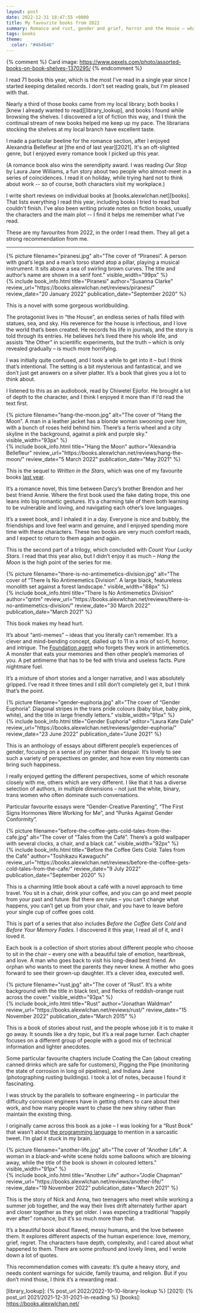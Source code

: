 ```yaml
---
layout: post
date: 2022-12-31 18:47:55 +0000
title: My favourite books from 2022
summary: Romance and rust, gender and grief, horror and the House – what I enjoyed reading this year.
tags: books
theme:
  color: "#464646"
---
```


{% comment %}
Card image: https://www.pexels.com/photo/assorted-books-on-book-shelves-1370295/
{% endcomment %}

<style type="x-text/scss">
  @import "posts/_end_of_year_books.scss";

  #piranesi {
    @include book_styles(#916540);
  }

  #hang_the_moon {
    @include book_styles(#965792);
  }

  #antimemetics {
    @include book_styles(#dd4366);
  }

  #euphoria {
    @include book_styles(#01a0e4);
  }

  #coffee {
    @include book_styles(#86654b);
  }

  #rust {
    @include book_styles(#86361f);
  }

  #another_life {
    @include book_styles(#464349);
  }
</style>

I read 71 books this year, which is the most I've read in a single year since I started keeping detailed records.
I don't set reading goals, but I'm pleased with that.

Nearly a third of those books came from my local library; both books I [knew I already wanted to read][library_lookup], and books I found while browsing the shelves.
I discovered a lot of fiction this way, and I think the continual stream of new books helped me keep up my pace.
The librarians stocking the shelves at my local branch have excellent taste.

I made a particular beeline for the romance section, after I enjoyed Alexandria Bellefleur at [the end of last year][2021].
It's an oft-slighted genre, but I enjoyed every romance book I picked up this year.

(A romance book also wins the serendipity award.
I was reading *Our Stop* by Laura Jane Williams, a fun story about two people who almost-meet in a series of coincidences.
I read it on holiday, while trying hard not to think about work -- so of course, both characters visit my workplace.)

I write short reviews on individual books at [books.alexwlchan.net][books].
That lists everything I read this year, including books I tried to read but couldn't finish.
I've also been writing private notes on fiction books, usually the characters and the main plot -- I find it helps me remember what I've read.

These are my favourites from 2022, in the order I read them.
They all get a strong recommendation from me.

---

<div class="book_review" id="piranesi">
  <div class="heading">
    <div class="book_cover">
      {%
        picture
        filename="piranesi.jpg"
        alt="The cover of “Piranesi”. A person with goat’s legs and a man’s torso stand atop a pillar, playing a musical instrument. It sits above a sea of swirling brown curves. The title and author’s name are shown in a serif font."
        visible_width="99px"
      %}
    </div>
    {%
      include book_info.html
      title="Piranesi"
      author="Susanna Clarke"
      review_url="https://books.alexwlchan.net/reviews/piranesi/"
      review_date="20 January 2022"
      publication_date="September 2020"
    %}
  </div>
  <div class="review_text">
    <p>
      This is a novel with some gorgeous worldbuilding.
    </p>
    <p>
      The protagonist lives in “the House”, an endless series of halls filled with statues, sea, and sky.
      His reverence for the house is infectious, and I love the world that’s been created.
      He records his life in journals, and the story is told through its entries.
      He believes he’s lived there his whole life, and assists “the Other” in scientific experiments, but the truth – which is only revealed gradually – is much more horrifying.
    </p>
    <p>
      I was initially quite confused, and I took a while to get into it – but I think that’s intentional.
      The setting is a bit mysterious and fantastical, and we don’t just get answers on a silver platter.
      It’s a book that gives you a lot to think about.
    </p>
    <p>
      I listened to this as an audiobook, read by Chiwetel Ejiofor.
      He brought a lot of depth to the character, and I think I enjoyed it more than if I’d read the text first.
    </p>
  </div>
</div>

<div class="book_review" id="hang_the_moon">
  <div class="heading">
    <div class="book_cover">
      {%
        picture
        filename="hang-the-moon.jpg"
        alt="The cover of “Hang the Moon”. A man in a leather jacket has a blonde woman swooning over him, with a bunch of roses held behind him. There’s a ferris wheel and a city skyline in the background, against a pink and purple sky."
        visible_width="93px"
      %}
    </div>
    {%
      include book_info.html
      title="Hang the Moon"
      author="Alexandria Bellefleur"
      review_url="https://books.alexwlchan.net/reviews/hang-the-moon/"
      review_date="5 March 2022"
      publication_date="May 2021"
    %}
  </div>
  <div class="review_text">
    <p>
      This is the sequel to <em>Written in the Stars</em>, which was one of my favourite books <a href="{% post_url 2021/2021-12-31-2021-in-reading %}#alexandria_bellefleur">last year</a>.
    </p>
    <p>
      It’s a romance novel, this time between Darcy’s brother Brendon and her best friend Annie.
      Where the first book used the fake dating trope, this one leans into big romantic gestures.
      It’s a charming tale of them both learning to be vulnerable and loving, and navigating each other’s love languages.
    </p>
    <p>
      It’s a sweet book, and I inhaled it in a day.
      Everyone is nice and bubbly, the friendships and love feel warm and genuine, and I enjoyed spending more time with these characters.
      These two books are very much comfort reads, and I expect to return to them again and again.
    </p>
    <p>
      This is the second part of a trilogy, which concluded with <em>Count Your Lucky Stars</em>.
      I read that this year also, but I didn’t enjoy it as much – <em>Hang the Moon</em> is the high point of the series for me.
    </p>
  </div>
</div>

<div class="book_review" id="antimemetics">
  <div class="heading">
    <div class="book_cover">
      {%
        picture
        filename="there-is-no-antimemetics-division.jpg"
        alt="The cover of “There Is No Antimemetics Division”. A large black, featureless monolith set against a forest landscape."
        visible_width="88px"
      %}
    </div>
    {%
      include book_info.html
      title="There Is No Antimemetics Division"
      author="qntm"
      review_url="https://books.alexwlchan.net/reviews/there-is-no-antimemetics-division/"
      review_date="30 March 2022"
      publication_date="March 2021"
    %}
  </div>
  <div class="review_text">
    <p>
      This book makes my head hurt.
    </p>
    <p>
      It’s about “anti-memes” – ideas that you literally can’t remember.
      It’s a clever and mind-bending concept, dialled up to 11 in a mix of sci-fi, horror, and intrigue.
      The <a href="https://en.wikipedia.org/wiki/SCP_Foundation">Foundation agent</a> who forgets they work in antimemetics.
      A monster that eats your memories and then other people’s memories of you.
      A pet antimeme that has to be fed with trivia and useless facts.
      Pure nightmare fuel.
    </p>
    <p>
      It’s a mixture of short stories and a longer narrative, and I was absolutely gripped.
      I’ve read it three times and I still don’t completely get it, but I think that’s the point.
    </p>
  </div>
</div>

<div class="book_review" id="euphoria">
  <div class="heading">
    <div class="book_cover">
      {%
        picture
        filename="gender-euphoria.jpg"
        alt="The cover of “Gender Euphoria”. Diagonal stripes in the trans pride colours (baby blue, baby pink, white), and the title in large friendly letters."
        visible_width="91px"
      %}
    </div>
    {%
      include book_info.html
      title="Gender Euphoria"
      editor="Laura Kate Dale"
      review_url="https://books.alexwlchan.net/reviews/gender-euphoria/"
      review_date="23 June 2022"
      publication_date="June 2021"
    %}
  </div>
  <div class="review_text">
    <p>
      This is an anthology of essays about different people’s experiences of gender, focusing on a sense of joy rather than despair.
      It’s lovely to see such a variety of perspectives on gender, and how even tiny moments can bring such happiness.
    </p>
    <p>
      I really enjoyed getting the different perspectives, some of which resonate closely with me, others which are very different.
      I like that it has a diverse selection of authors, in multiple dimensions – not just the white, binary, trans women who often dominate such conversations.
    </p>
    <p>
      Particular favourite essays were “Gender-Creative Parenting”, “The First Signs Hormones Were Working for Me”, and “Punks Against Gender Conformity”.
    </p>
  </div>
</div>

<div class="book_review" id="coffee">
  <div class="heading">
    <div class="book_cover">
      {%
        picture
        filename="before-the-coffee-gets-cold-tales-from-the-cafe.jpg"
        alt="The cover of “Tales from the Café”. There’s a gold wallpaper with several clocks, a chair, and a black cat."
        visible_width="92px"
      %}
    </div>
    {%
      include book_info.html
      title="Before the Coffee Gets Cold: Tales from the Café"
      author="Toshikazu Kawaguchi" review_url="https://books.alexwlchan.net/reviews/before-the-coffee-gets-cold-tales-from-the-cafe/"
      review_date="9 July 2022"
      publication_date="September 2020"
    %}
  </div>
  <div class="review_text">
    <p>
      This is a charming little book about a café with a novel approach to time travel.
      You sit in a chair, drink your coffee, and you can go and meet people from your past and future.
      But there are rules – you can’t change what happens, you can’t get up from your chair, and you have to leave before your single cup of coffee goes cold.
    </p>
    <p>
      This is part of a series that also includes <em>Before the Coffee Gets Cold</em> and <em>Before Your Memory Fades</em>.
      I discovered it this year, I read all of it, and I loved it.
    </p>
    <p>
      Each book is a collection of short stories about different people who choose to sit in the chair – every one with a beautiful tale of emotion, heartbreak, and love.
      A man who goes back to visit his long-dead best friend.
      An orphan who wants to meet the parents they never knew.
      A mother who goes forward to see their grown-up daughter.
      It’s a clever idea, executed well.
    </p>
  </div>
</div>

<div class="book_review" id="rust">
  <div class="heading">
    <div class="book_cover">
      {%
        picture
        filename="rust.jpg"
        alt="The cover of “Rust”. It’s a white background with the title in black text, and flecks of reddish-orange rust across the cover."
        visible_width="93px"
      %}
    </div>
    {%
      include book_info.html
      title="Rust"
      author="Jonathan Waldman" review_url="https://books.alexwlchan.net/reviews/rust/"
      review_date="15 November 2022"
      publication_date="March 2015"
    %}
  </div>
  <div class="review_text">
    <p>
      This is a book of stories about rust, and the people whose job it is to make it go away.
      It sounds like a dry topic, but it’s a real page turner.
      Each chapter focuses on a different group of people with a good mix of technical information and lighter anecdotes.
    </p>
    <p>
      Some particular favourite chapters include Coating the Can (about creating canned drinks which are safe for customers), Pigging the Pipe (monitoring the state of corrosion in long oil pipelines), and Indiana Jane (photographing rusting buildings).
      I took a lot of notes, because I found it fascinating.
    </p>
    <p>
      I was struck by the parallels to software engineering – in particular the difficulty corrosion engineers have in getting others to care about their work, and how many people want to chase the new shiny rather than maintain the existing thing.
    </p>
    <p>
      I originally came across this book as a joke – I was looking for a “Rust Book” that wasn’t about <a href="https://doc.rust-lang.org/book/">the programming language</a> to mention in a sarcastic tweet.
      I’m glad it stuck in my brain.
    </p>
  </div>
</div>

<div class="book_review" id="another_life">
  <div class="heading">
    <div class="book_cover">
      {%
        picture
        filename="another-life.jpg"
        alt="The cover of “Another Life”. A woman in a black-and-white scene holds some balloons which are blowing away, while the title of the book is shown in coloured letters."
        visible_width="91px"
      %}
    </div>
    {%
      include book_info.html
      title="Another Life"
      author="Jodie Chapman"
      review_url="https://books.alexwlchan.net/reviews/another-life/"
      review_date="19 November 2022"
      publication_date="March 2021"
    %}
  </div>
  <div class="review_text">
    <p>
      This is the story of Nick and Anna, two teenagers who meet while working a summer job together, and the way their lives drift alternately further apart and closer together as they get older.
      I was expecting a traditional “happily ever after” romance, but it’s so much more than that.
    </p>
    <p>
      It’s a beautiful book about flawed, messy humans, and the love between them.
      It explores different aspects of the human experience: love, memory, grief, regret.
      The characters have depth, complexity, and I cared about what happened to them.
      There are some profound and lovely lines, and I wrote down a lot of quotes.
    </p>
    <p>
      This recommendation comes with caveats: it’s quite a heavy story, and needs content warnings for suicide, family trauma, and religion.
      But if you don’t mind those, I think it’s a rewarding read.
    </p>
  </div>
</div>

[library_lookup]: {% post_url 2022/2022-10-10-library-lookup %}
[2021]: {% post_url 2021/2021-12-31-2021-in-reading %}
[books]: https://books.alexwlchan.net/
